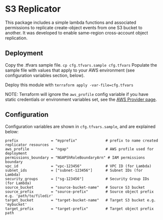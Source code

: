 # S3 Replicator

This package includes a simple lambda functions and associated permissions to replicate create-object events from one S3 bucket to another.
It was developed to enable same-region cross-account object replication.

## Deployment

Copy the .tfvars sample file.
`cp cfg.tfvars.sample cfg.tfvars`
Populate the sample file with values that apply to your AWS environment (see configuration variables section, below).

Deploy this module with `terraform apply -var-file=cfg.tfvars`

NOTE: Terraform will ignore the `aws_profile` config variable if you have static credentials or environment variables set, see the [AWS Provider page](https://www.terraform.io/docs/providers/aws/index.html#authentication).

## Configuration

Configuration variables are shown in `cfg.tfvars.sample`, and are explained below:

```
prefix               = "myprefix"             # prefix to name created replicator resources
aws_profile          = "ngap"                 # AWS profile used for deployment
permissions_boundary = "NGAPShRoleBoundaryArn" # IAM permissions boundary
vpc_id               = "vpc-123456"           # VPC ID (for Lambda)
subnet_ids           = ["subnet-123456"]      # Subnet IDs (for Lambda)
security_groups      = ["sg-123456"]          # Security Group IDs (for Lambda)
source_bucket        = "source-bucket-name"   # Source S3 bucket
source_prefix        = "source-prefix"        # Source object prefix e.g. 'path/to/filedir'
target_bucket        = "target-bucket-name"   # Target S3 bucket e.g. 'mybucket'
target_prefix        = "target-prefix"        # Target object prefix path
```
